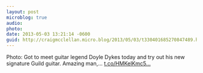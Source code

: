 ```yaml
---
layout: post
microblog: true
audio: 
photo: 
date: 2013-05-03 13:21:14 -0600
guid: http://craigmcclellan.micro.blog/2013/05/03/t330401685270847489.html
---
```

Photo: Got to meet guitar legend Doyle Dykes today and try out his new signature Guild guitar. Amazing man,... [t.co/HMKelKmc5...](http://t.co/HMKelKmc5I)

